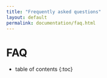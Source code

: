 ```yaml
---
title: "Frequently asked questions"
layout: default
permalink: documentation/faq.html
---
```


# FAQ

* table of contents
{:toc}

